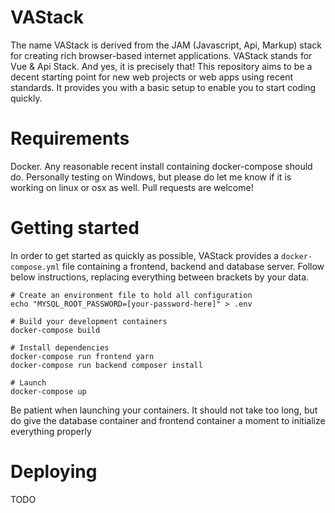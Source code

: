 # VAStack

The name VAStack is derived from the JAM (Javascript, Api, Markup) stack for creating rich browser-based internet applications. VAStack stands for Vue & Api Stack. And yes, it is precisely that! This repository aims to be a decent starting point for new web projects or web apps using recent standards. It provides you with a basic setup to enable you to start coding quickly.

# Requirements

Docker. Any reasonable recent install containing docker-compose should do. Personally testing on Windows, but please do let me know if it is working on linux or osx as well. Pull requests are welcome!

# Getting started

In order to get started as quickly as possible, VAStack provides a `docker-compose.yml` file containing a frontend, backend and database server. Follow below instructions, replacing everything between brackets by your data.

```shell script
# Create an environment file to hold all configuration
echo "MYSQL_ROOT_PASSWORD=[your-password-here]" > .env

# Build your development containers
docker-compose build

# Install dependencies
docker-compose run frontend yarn
docker-compose run backend composer install

# Launch
docker-compose up
```

Be patient when launching your containers. It should not take too long, but do give the database container and frontend container a moment to initialize everything properly

# Deploying

TODO
